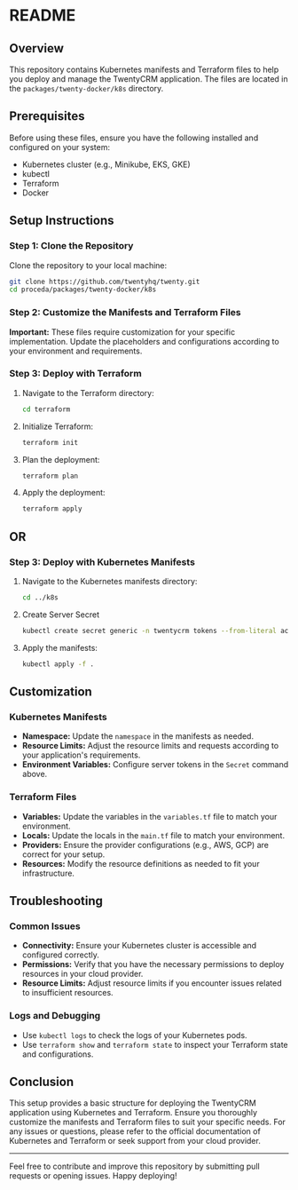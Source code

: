 # README

## Overview

This repository contains Kubernetes manifests and Terraform files to help you deploy and manage the TwentyCRM application. The files are located in the `packages/twenty-docker/k8s` directory.

## Prerequisites

Before using these files, ensure you have the following installed and configured on your system:

- Kubernetes cluster (e.g., Minikube, EKS, GKE)
- kubectl
- Terraform
- Docker

## Setup Instructions

### Step 1: Clone the Repository

Clone the repository to your local machine:

``` bash
git clone https://github.com/twentyhq/twenty.git
cd proceda/packages/twenty-docker/k8s
```

### Step 2: Customize the Manifests and Terraform Files

**Important:** These files require customization for your specific implementation. Update the placeholders and configurations according to your environment and requirements.

### Step 3: Deploy with Terraform

1. Navigate to the Terraform directory:

    ```bash
    cd terraform
    ```

2. Initialize Terraform:

    ```bash
    terraform init
    ```

3. Plan the deployment:

    ```bash
    terraform plan
    ```

4. Apply the deployment:

    ```bash
    terraform apply
    ```

## OR

### Step 3: Deploy with Kubernetes Manifests

1. Navigate to the Kubernetes manifests directory:

    ```bash
    cd ../k8s
    ```

2. Create Server Secret

    ``` bash
    kubectl create secret generic -n twentycrm tokens --from-literal accessToken=changeme --from-literal loginToken="changeme" --from-literal refreshToken="changeme" --from-literal fileToken="changeme"
    ```

3. Apply the manifests:

    ```bash
    kubectl apply -f .
    ```

## Customization

### Kubernetes Manifests

- **Namespace:** Update the `namespace` in the manifests as needed.
- **Resource Limits:** Adjust the resource limits and requests according to your application's requirements.
- **Environment Variables:** Configure server tokens in the `Secret` command above.

### Terraform Files

- **Variables:** Update the variables in the `variables.tf` file to match your environment.
- **Locals:** Update the locals in the `main.tf` file to match your environment.
- **Providers:** Ensure the provider configurations (e.g., AWS, GCP) are correct for your setup.
- **Resources:** Modify the resource definitions as needed to fit your infrastructure.

## Troubleshooting

### Common Issues

- **Connectivity:** Ensure your Kubernetes cluster is accessible and configured correctly.
- **Permissions:** Verify that you have the necessary permissions to deploy resources in your cloud provider.
- **Resource Limits:** Adjust resource limits if you encounter issues related to insufficient resources.

### Logs and Debugging

- Use `kubectl logs` to check the logs of your Kubernetes pods.
- Use `terraform show` and `terraform state` to inspect your Terraform state and configurations.

## Conclusion

This setup provides a basic structure for deploying the TwentyCRM application using Kubernetes and Terraform. Ensure you thoroughly customize the manifests and Terraform files to suit your specific needs. For any issues or questions, please refer to the official documentation of Kubernetes and Terraform or seek support from your cloud provider.

---

Feel free to contribute and improve this repository by submitting pull requests or opening issues. Happy deploying!
